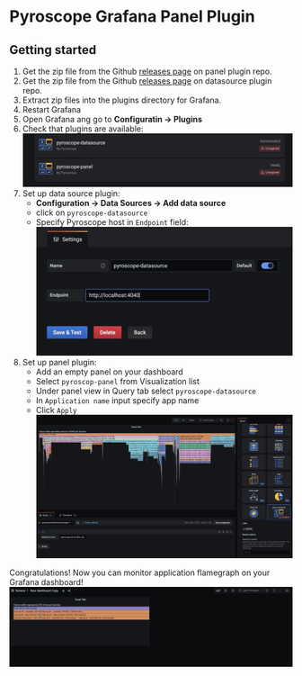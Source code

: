 # Pyroscope Grafana Panel Plugin

## Getting started

1. Get the zip file from the Github [releases page](https://github.com/pyroscope-io/grafana-panel-plugin/tags) on panel plugin repo.
2. Get the zip file from the Github [releases page](https://github.com/pyroscope-io/grafana-datasource-plugin/tags) on datasource plugin repo.
3. Extract zip files into the plugins directory for Grafana.
4. Restart Grafana
5. Open Grafana ang go to **Configuratin -> Plugins**
6. Check that plugins are available:
   ![plugins-list](https://raw.githubusercontent.com/pyroscope-io/grafana-panel-plugin/main/docs/assets/pluginslist.jpg)
7. Set up data source plugin:
   * **Configuration -> Data Sources -> Add data source**
   * click on `pyroscope-datasource`
   * Specify Pyroscope host in `Endpoint` field:
      ![endpoint](https://raw.githubusercontent.com/pyroscope-io/grafana-panel-plugin/main/docs/assets/endpoint.jpg)
8. Set up panel plugin:
    * Add an empty panel on your dashboard
    * Select `pyroscop-panel` from Visualization list
    * Under panel view in Query tab select `pyroscope-datasource`
    * In `Application name` input specify app name
    * Click `Apply`
   ![settings](https://raw.githubusercontent.com/pyroscope-io/grafana-panel-plugin/main/docs/assets/settings.jpg)

Congratulations! Now you can monitor application flamegraph on your Grafana dashboard!
![dashboard](https://raw.githubusercontent.com/pyroscope-io/grafana-panel-plugin/main/docs/assets/dashboard.jpg)
